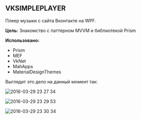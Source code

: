 ## VKSIMPLEPLAYER

Плеер музыки с сайта Вконтакте на WPF.

**Цель:** Знакомство с паттерном MVVM и библиотекой Prism

**Использовано:**

 - Prism
 - MEF
 - VkNet
 - MahApps
 - MaterialDesignThemes

Выглядит это дело на данный момент так:

![2016-03-29 23 27 34](https://cloud.githubusercontent.com/assets/5565986/14122881/4a1c21d0-f606-11e5-9307-2d0a88d313e7.png)

![2016-03-29 23 29 53](https://cloud.githubusercontent.com/assets/5565986/14122894/58f48f8a-f606-11e5-89b8-d13b631f2341.png)

![2016-03-29 23 30 34](https://cloud.githubusercontent.com/assets/5565986/14122920/79699efe-f606-11e5-8389-289408a1a8cf.png)
